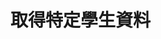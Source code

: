# 取得特定學生資料

<api-endpoint openapi-path="./../openapi.yaml" endpoint="/branch/{branchId}/classes/{classId}/classTypes/{classTypeId}/students/{studentId}" method="GET"/>

